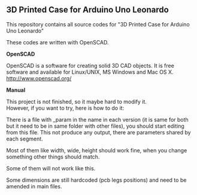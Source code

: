 3D Printed Case for Arduino Uno Leonardo
----------------------------------------


This repository contains all source codes for "3D Printed Case for Arduino Uno Leonardo"

These codes are written with OpenSCAD.

__OpenSCAD__

OpenSCAD is a software for creating solid 3D CAD objects.
It is free software and available for Linux/UNIX, MS Windows and Mac OS X.
http://www.openscad.org/

__Manual__

This project is not finished, so it maybe hard to modify it.  
However, if you want to try, here is how to do it:

There is a file with _param in the name in each version (it is same for both but it need to be in same folder with other files), you should start editing from this file. This not produce any output, there are parameters shared by each segment.

Most of them like width, wide, height should work fine, when you change something other things should match.

Some of them will not work like this.

Some dimensions are still hardcoded (pcb legs positions) and need to be amended in main files.
